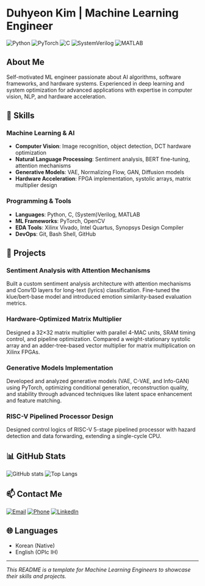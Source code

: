 # Duhyeon Kim | Machine Learning Engineer

![Python](https://img.shields.io/badge/Python-3776AB?style=for-the-badge&logo=python&logoColor=white)
![PyTorch](https://img.shields.io/badge/PyTorch-EE4C2C?style=for-the-badge&logo=pytorch&logoColor=white)
![C](https://img.shields.io/badge/C-00599C?style=for-the-badge&logo=c&logoColor=white)
![SystemVerilog](https://img.shields.io/badge/SystemVerilog-CAD09D?style=for-the-badge)
![MATLAB](https://img.shields.io/badge/MATLAB-0076A8?style=for-the-badge&logo=mathworks&logoColor=white)

## About Me

Self-motivated ML engineer passionate about AI algorithms, software frameworks, and hardware systems. Experienced in deep learning and system optimization for advanced applications with expertise in computer vision, NLP, and hardware acceleration.

## 🧠 Skills

### Machine Learning & AI
- **Computer Vision**: Image recognition, object detection, DCT hardware optimization
- **Natural Language Processing**: Sentiment analysis, BERT fine-tuning, attention mechanisms
- **Generative Models**: VAE, Normalizing Flow, GAN, Diffusion models
- **Hardware Acceleration**: FPGA implementation, systolic arrays, matrix multiplier design

### Programming & Tools
- **Languages**: Python, C, (System)Verilog, MATLAB
- **ML Frameworks**: PyTorch, OpenCV
- **EDA Tools**: Xilinx Vivado, Intel Quartus, Synopsys Design Compiler
- **DevOps**: Git, Bash Shell, GitHub

## 🚀 Projects

### Sentiment Analysis with Attention Mechanisms
Built a custom sentiment analysis architecture with attention mechanisms and Conv1D layers for long-text (lyrics) classification. Fine-tuned the klue/bert-base model and introduced emotion similarity-based evaluation metrics.

### Hardware-Optimized Matrix Multiplier
Designed a 32×32 matrix multiplier with parallel 4-MAC units, SRAM timing control, and pipeline optimization. Compared a weight-stationary systolic array and an adder-tree-based vector multiplier for matrix multiplication on Xilinx FPGAs.

### Generative Models Implementation
Developed and analyzed generative models (VAE, C-VAE, and Info-GAN) using PyTorch, optimizing conditional generation, reconstruction quality, and stability through advanced techniques like latent space enhancement and feature matching.

### RISC-V Pipelined Processor Design
Designed control logics of RISC-V 5-stage pipelined processor with hazard detection and data forwarding, extending a single-cycle CPU.

## 📊 GitHub Stats

![GitHub stats](https://github-readme-stats.vercel.app/api?username=yourusername&show_icons=true&theme=radical)
![Top Langs](https://github-readme-stats.vercel.app/api/top-langs/?username=yourusername&layout=compact&theme=radical)

## 📫 Contact Me

[![Email](https://img.shields.io/badge/Email-kdhluck@naver.com-D14836?style=for-the-badge&logo=gmail&logoColor=white)](mailto:kdhluck@naver.com)
[![Phone](https://img.shields.io/badge/Phone-%2B82_10--6654--9551-25D366?style=for-the-badge)](tel:+821066549551)
[![LinkedIn](https://img.shields.io/badge/LinkedIn-0077B5?style=for-the-badge&logo=linkedin&logoColor=white)](https://linkedin.com/in/yourusername)

## 🌐 Languages

- Korean (Native)
- English (OPIc IH)

---

*This README is a template for Machine Learning Engineers to showcase their skills and projects.*
